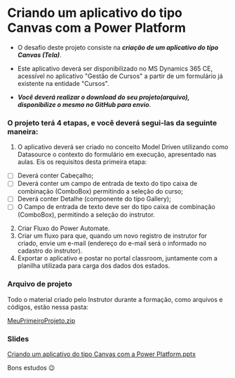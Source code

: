 # Criando um aplicativo do tipo Canvas com a Power Platform

- O desafio deste projeto consiste na ***criação de um aplicativo do tipo Canvas (Tela)***.

- Este aplicativo deverá ser disponibilizado no MS Dynamics 365 CE, acessível no aplicativo "Gestão de Cursos"  a partir de um formulário já existente na entidade "Cursos". 
 
- ***Você deverá realizar o download do seu projeto(arquivo), disponibilize o mesmo no GitHub para envio***.
 
 ### O projeto terá 4 etapas, e você deverá segui-las da seguinte maneira:
 
1. O aplicativo deverá ser criado no conceito Model Driven utilizando como Datasource o contexto do formulário em execução, apresentado nas aulas. Eis os requisitos desta primeira etapa:
  - [ ] Deverá conter Cabeçalho;
  - [ ] Deverá conter um campo de entrada de texto do tipo caixa de combinação (ComboBox) permitindo a seleção do curso;
  - [ ] Deverá conter Detalhe (componente do tipo Gallery);
  - [ ] O Campo de entrada de texto deve ser do tipo caixa de combinação (ComboBox), permitindo a seleção do instrutor.

2. Criar Fluxo do Power Automate.
3. Criar um fluxo para que, quando um novo registro de instrutor for criado, envie um e-mail (endereço do e-mail será o informado no cadastro do instrutor). 
4. Exportar o aplicativo e postar no portal classroom, juntamente com a planilha utilizada para carga dos dados dos estados.

### Arquivo de projeto
Todo o material criado pelo Instrutor durante a formação, como arquivos e códigos, estão nessa pasta:

[MeuPrimeiroProjeto.zip](https://academiapme-my.sharepoint.com/:u:/g/personal/renato_dio_me/EUO3hC3vKM1LpJbuo3hhtRAB4TukLZQsKLaO1vJeETj1UQ?e=odYAKa)

### Slides
[Criando um aplicativo do tipo Canvas com a Power Platform.pptx](https://academiapme-my.sharepoint.com/:p:/g/personal/renato_dio_me/ES7kGvK7VOpOm9doW0rK6b0BBxRUlCn6qruOPuFywQIyWg?e=QWQc6T)

Bons estudos 😉